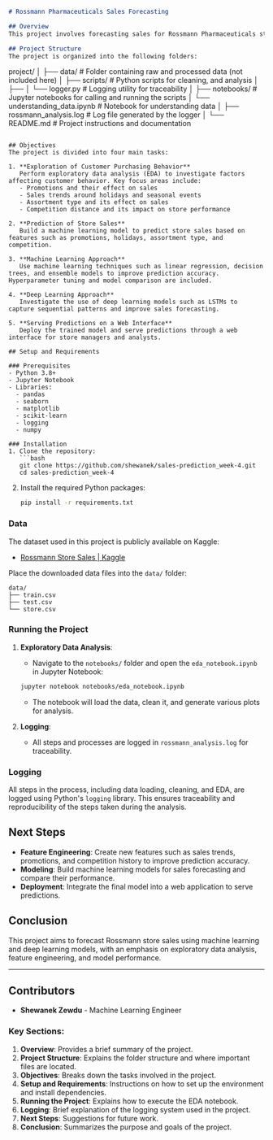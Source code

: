 ```markdown
# Rossmann Pharmaceuticals Sales Forecasting

## Overview
This project involves forecasting sales for Rossmann Pharmaceuticals stores across several cities six weeks ahead of time. The finance team is relying on machine learning to predict sales based on factors such as promotions, competition, school and state holidays, seasonality, and locality. The goal is to provide a reliable, end-to-end solution that can be used by store managers and finance analysts.

## Project Structure
The project is organized into the following folders:

```
project/
│
├── data/                     # Folder containing raw and processed data (not included here)
│
├── scripts/                  # Python scripts for  cleaning, and analysis
│   ├──
│   └── logger.py             # Logging utility for traceability
│
├── notebooks/                # Jupyter notebooks for calling and running the scripts
│   └── understanding_data.ipynb    # Notebook for understanding data
│
├── rossmann_analysis.log      # Log file generated by the logger
│
└── README.md                 # Project instructions and documentation
```

## Objectives
The project is divided into four main tasks:

1. **Exploration of Customer Purchasing Behavior**  
   Perform exploratory data analysis (EDA) to investigate factors affecting customer behavior. Key focus areas include:
   - Promotions and their effect on sales
   - Sales trends around holidays and seasonal events
   - Assortment type and its effect on sales
   - Competition distance and its impact on store performance

2. **Prediction of Store Sales**  
   Build a machine learning model to predict store sales based on features such as promotions, holidays, assortment type, and competition.

3. **Machine Learning Approach**  
   Use machine learning techniques such as linear regression, decision trees, and ensemble models to improve prediction accuracy. Hyperparameter tuning and model comparison are included.

4. **Deep Learning Approach**  
   Investigate the use of deep learning models such as LSTMs to capture sequential patterns and improve sales forecasting.

5. **Serving Predictions on a Web Interface**  
   Deploy the trained model and serve predictions through a web interface for store managers and analysts.

## Setup and Requirements

### Prerequisites
- Python 3.8+
- Jupyter Notebook
- Libraries:
  - pandas
  - seaborn
  - matplotlib
  - scikit-learn
  - logging
  - numpy

### Installation
1. Clone the repository:
   ```bash
   git clone https://github.com/shewanek/sales-prediction_week-4.git
   cd sales-prediction_week-4
   ```

2. Install the required Python packages:
   ```bash
   pip install -r requirements.txt
   ```

### Data
The dataset used in this project is publicly available on Kaggle:
- [Rossmann Store Sales | Kaggle](https://www.kaggle.com/competitions/rossmann-store-sales/data)

Place the downloaded data files into the `data/` folder:
```
data/
├── train.csv
├── test.csv
└── store.csv
```

### Running the Project

1. **Exploratory Data Analysis**:
   - Navigate to the `notebooks/` folder and open the `eda_notebook.ipynb` in Jupyter Notebook:
   ```bash
   jupyter notebook notebooks/eda_notebook.ipynb
   ```
   - The notebook will load the data, clean it, and generate various plots for analysis.

2. **Logging**:
   - All steps and processes are logged in `rossmann_analysis.log` for traceability.

### Logging
All steps in the process, including data loading, cleaning, and EDA, are logged using Python's `logging` library. This ensures traceability and reproducibility of the steps taken during the analysis.

## Next Steps
- **Feature Engineering**: Create new features such as sales trends, promotions, and competition history to improve prediction accuracy.
- **Modeling**: Build machine learning models for sales forecasting and compare their performance.
- **Deployment**: Integrate the final model into a web application to serve predictions.

## Conclusion
This project aims to forecast Rossmann store sales using machine learning and deep learning models, with an emphasis on exploratory data analysis, feature engineering, and model performance.

---

## Contributors
- **Shewanek Zewdu** - Machine Learning Engineer



### Key Sections:

1. **Overview**: Provides a brief summary of the project.
2. **Project Structure**: Explains the folder structure and where important files are located.
3. **Objectives**: Breaks down the tasks involved in the project.
4. **Setup and Requirements**: Instructions on how to set up the environment and install dependencies.
5. **Running the Project**: Explains how to execute the EDA notebook.
6. **Logging**: Brief explanation of the logging system used in the project.
7. **Next Steps**: Suggestions for future work.
8. **Conclusion**: Summarizes the purpose and goals of the project.



